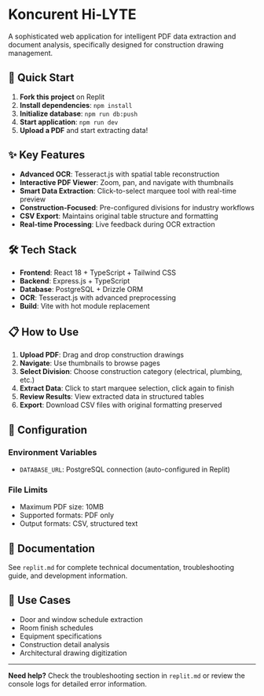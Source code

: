 # Koncurent Hi-LYTE

A sophisticated web application for intelligent PDF data extraction and document analysis, specifically designed for construction drawing management.

## 🚀 Quick Start

1. **Fork this project** on Replit
2. **Install dependencies**: `npm install`
3. **Initialize database**: `npm run db:push`
4. **Start application**: `npm run dev`
5. **Upload a PDF** and start extracting data!

## ✨ Key Features

- **Advanced OCR**: Tesseract.js with spatial table reconstruction
- **Interactive PDF Viewer**: Zoom, pan, and navigate with thumbnails
- **Smart Data Extraction**: Click-to-select marquee tool with real-time preview
- **Construction-Focused**: Pre-configured divisions for industry workflows
- **CSV Export**: Maintains original table structure and formatting
- **Real-time Processing**: Live feedback during OCR extraction

## 🛠️ Tech Stack

- **Frontend**: React 18 + TypeScript + Tailwind CSS
- **Backend**: Express.js + TypeScript
- **Database**: PostgreSQL + Drizzle ORM
- **OCR**: Tesseract.js with advanced preprocessing
- **Build**: Vite with hot module replacement

## 📋 How to Use

1. **Upload PDF**: Drag and drop construction drawings
2. **Navigate**: Use thumbnails to browse pages
3. **Select Division**: Choose construction category (electrical, plumbing, etc.)
4. **Extract Data**: Click to start marquee selection, click again to finish
5. **Review Results**: View extracted data in structured tables
6. **Export**: Download CSV files with original formatting preserved

## 🔧 Configuration

### Environment Variables
- `DATABASE_URL`: PostgreSQL connection (auto-configured in Replit)

### File Limits
- Maximum PDF size: 10MB
- Supported formats: PDF only
- Output formats: CSV, structured text

## 📖 Documentation

See `replit.md` for complete technical documentation, troubleshooting guide, and development information.

## 🎯 Use Cases

- Door and window schedule extraction
- Room finish schedules
- Equipment specifications
- Construction detail analysis
- Architectural drawing digitization

---

**Need help?** Check the troubleshooting section in `replit.md` or review the console logs for detailed error information.